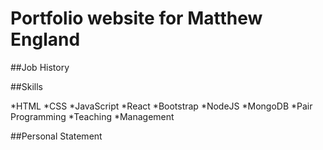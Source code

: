 # Portfolio website for Matthew England

##Job History

##Skills

*HTML *CSS *JavaScript *React *Bootstrap
*NodeJS *MongoDB
*Pair Programming *Teaching *Management


##Personal Statement
